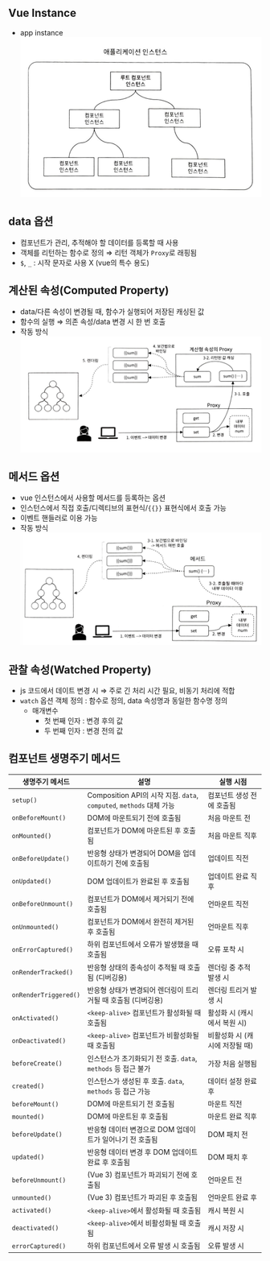 ## Vue Instance

- app instance
  ![app instance](../_img/vue_app%20instance.png)

## data 옵션

- 컴포넌트가 관리, 추적해야 할 데이터를 등록할 때 사용
- 객체를 리턴하는 함수로 정의 ⇒ 리턴 객체가 `Proxy`로 래핑됨
- `$`, `_` : 시작 문자로 사용 X (vue의 특수 용도)

## 계산된 속성(Computed Property)

- data/다른 속성이 변경될 때, 함수가 실행되어 저장된 캐싱된 값
- 함수의 실행 ⇒ 의존 속성/data 변경 시 한 번 호출
- 작동 방식
  ![computed_working_flow](../_img/vue_computed%20property.png)

## 메서드 옵션

- vue 인스턴스에서 사용할 메서드를 등록하는 옵션
- 인스턴스에서 직접 호출/디렉티브의 표현식/`{{}}` 표현식에서 호출 가능
- 이벤트 핸들러로 이용 가능
- 작동 방식
  ![methods_working_flow](../_img/vue_methods.png)

## 관찰 속성(Watched Property)

- js 코드에서 데이트 변경 시 ⇒ 주로 긴 처리 시간 필요, 비동기 처리에 적합
- `watch` 옵션 객체 정의 : 함수로 정의, data 속성명과 동일한 함수명 정의
  - 매개변수
    - 첫 번째 인자 : 변경 후의 값
    - 두 번째 인자 : 변경 전의 값

## 컴포넌트 생명주기 메서드

| 생명주기 메서드       | 설명                                                                 | 실행 시점                      |
| --------------------- | -------------------------------------------------------------------- | ------------------------------ |
| `setup()`             | Composition API의 시작 지점. `data`, `computed`, `methods` 대체 가능 | 컴포넌트 생성 전에 호출됨      |
| `onBeforeMount()`     | DOM에 마운트되기 전에 호출됨                                         | 처음 마운트 전                 |
| `onMounted()`         | 컴포넌트가 DOM에 마운트된 후 호출됨                                  | 처음 마운트 직후               |
| `onBeforeUpdate()`    | 반응형 상태가 변경되어 DOM을 업데이트하기 전에 호출됨                | 업데이트 직전                  |
| `onUpdated()`         | DOM 업데이트가 완료된 후 호출됨                                      | 업데이트 완료 직후             |
| `onBeforeUnmount()`   | 컴포넌트가 DOM에서 제거되기 전에 호출됨                              | 언마운트 직전                  |
| `onUnmounted()`       | 컴포넌트가 DOM에서 완전히 제거된 후 호출됨                           | 언마운트 직후                  |
| `onErrorCaptured()`   | 하위 컴포넌트에서 오류가 발생했을 때 호출됨                          | 오류 포착 시                   |
| `onRenderTracked()`   | 반응형 상태의 종속성이 추적될 때 호출됨 (디버깅용)                   | 렌더링 중 추적 발생 시         |
| `onRenderTriggered()` | 반응형 상태가 변경되어 렌더링이 트리거될 때 호출됨 (디버깅용)        | 렌더링 트리거 발생 시          |
| `onActivated()`       | `<keep-alive>` 컴포넌트가 활성화될 때 호출됨                         | 활성화 시 (캐시에서 복원 시)   |
| `onDeactivated()`     | `<keep-alive>` 컴포넌트가 비활성화될 때 호출됨                       | 비활성화 시 (캐시에 저장될 때) |
| `beforeCreate()`      | 인스턴스가 초기화되기 전 호출. `data`, `methods` 등 접근 불가        | 가장 처음 실행됨               |
| `created()`           | 인스턴스가 생성된 후 호출. `data`, `methods` 등 접근 가능            | 데이터 설정 완료 후            |
| `beforeMount()`       | DOM에 마운트되기 전 호출됨                                           | 마운트 직전                    |
| `mounted()`           | DOM에 마운트된 후 호출됨                                             | 마운트 완료 직후               |
| `beforeUpdate()`      | 반응형 데이터 변경으로 DOM 업데이트가 일어나기 전 호출됨             | DOM 패치 전                    |
| `updated()`           | 반응형 데이터 변경 후 DOM 업데이트 완료 후 호출됨                    | DOM 패치 후                    |
| `beforeUnmount()`     | (Vue 3) 컴포넌트가 파괴되기 전에 호출됨                              | 언마운트 전                    |
| `unmounted()`         | (Vue 3) 컴포넌트가 파괴된 후 호출됨                                  | 언마운트 완료 후               |
| `activated()`         | `<keep-alive>`에서 활성화될 때 호출됨                                | 캐시 복원 시                   |
| `deactivated()`       | `<keep-alive>`에서 비활성화될 때 호출됨                              | 캐시 저장 시                   |
| `errorCaptured()`     | 하위 컴포넌트에서 오류 발생 시 호출됨                                | 오류 발생 시                   |
